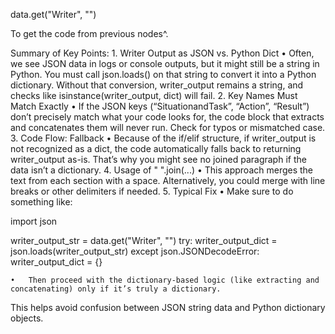 data.get("Writer", "")

To get the code from previous nodes^.

Summary of Key Points:
	1.	Writer Output as JSON vs. Python Dict
	•	Often, we see JSON data in logs or console outputs, but it might still be a string in Python. You must call json.loads() on that string to convert it into a Python dictionary. Without that conversion, writer_output remains a string, and checks like isinstance(writer_output, dict) will fail.
	2.	Key Names Must Match Exactly
	•	If the JSON keys (“SituationandTask”, “Action”, “Result”) don’t precisely match what your code looks for, the code block that extracts and concatenates them will never run. Check for typos or mismatched case.
	3.	Code Flow: Fallback
	•	Because of the if/elif structure, if writer_output is not recognized as a dict, the code automatically falls back to returning writer_output as-is. That’s why you might see no joined paragraph if the data isn’t a dictionary.
	4.	Usage of " ".join(...)
	•	This approach merges the text from each section with a space. Alternatively, you could merge with line breaks or other delimiters if needed.
	5.	Typical Fix
	•	Make sure to do something like:

import json

writer_output_str = data.get("Writer", "")
try:
  writer_output_dict = json.loads(writer_output_str)
except json.JSONDecodeError:
  writer_output_dict = {}

	•	Then proceed with the dictionary-based logic (like extracting and concatenating) only if it’s truly a dictionary.

This helps avoid confusion between JSON string data and Python dictionary objects.